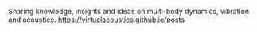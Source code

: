 Sharing knowledge, insights and ideas on multi-body dynamics, vibration and acoustics.
https://virtualacoustics.github.io/posts
